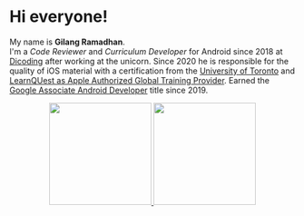 # Hi everyone! 
My name is **Gilang Ramadhan**.\
I'm a *Code Reviewer* and *Curriculum Developer* for Android since 2018 at [Dicoding](https://www.dicoding.com/) after working at the unicorn. Since 2020 he is responsible for the quality of iOS material with a certification from the [University of Toronto]((https://www.coursera.org/account/accomplishments/specialization/CLKJD8XBXJ3M)) and [LearnQUest as Apple Authorized Global Training Provider](https://www.coursera.org/account/accomplishments/specialization/SRC6PMNEETX2). Earned the [Google Associate Android Developer](https://www.credential.net/h5deoi5h) title since 2019.

<p align="center">
<a href="https://github.com/gilangadhan">
  <img height="180em" src="https://github-readme-stats-eight-theta.vercel.app/api?username=gilangadhan&show_icons=true&theme=algolia&include_all_commits=true&count_private=true"/>
  <img height="180em" src="https://github-readme-stats-eight-theta.vercel.app/api/top-langs/?username=gilangadhan&layout=compact&langs_count=8&theme=algolia"/>
</a>
</p>
